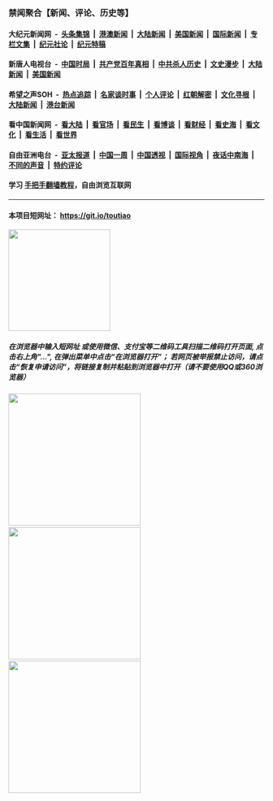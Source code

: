 ### 禁闻聚合【新闻、评论、历史等】

#### 大纪元新闻网 &nbsp;-&nbsp; [头条集锦](indexes/E头条集锦.md?t=02291431) &nbsp;|&nbsp; [港澳新闻](indexes/E港澳新闻.md?t=02291431)  &nbsp;|&nbsp; [大陆新闻](indexes/E大陆新闻.md?t=02291431) &nbsp;|&nbsp; [美国新闻](indexes/E美国新闻.md?t=02291431) &nbsp;|&nbsp; [国际新闻](indexes/E国际新闻.md?t=02291431) &nbsp;|&nbsp; [专栏文集](indexes/E专栏文集.md?t=02291431) &nbsp;|&nbsp; [纪元社论](indexes/E纪元社论.md?t=02291431) &nbsp;|&nbsp; [纪元特稿](indexes/E纪元特稿.md?t=02291431) 

#### 新唐人电视台 &nbsp;-&nbsp; [中国时局](indexes/N中国时局.md?t=02291431) &nbsp;|&nbsp; [共产党百年真相](indexes/N共产党百年真相.md?t=02291431) &nbsp;|&nbsp; [中共杀人历史](indexes/N中共杀人历史.md?t=02291431) &nbsp;|&nbsp; [文史漫步](indexes/N文史漫步.md?t=02291431) &nbsp;|&nbsp; [大陆新闻](indexes/N大陆新闻.md?t=02291431) &nbsp;|&nbsp; [美国新闻](indexes/N美国新闻.md?t=02291431)

#### 希望之声SOH &nbsp;-&nbsp; [热点追踪](indexes/H热点追踪.md?t=02291431) &nbsp;|&nbsp; [名家谈时事](indexes/H名家谈时事.md?t=02291431) &nbsp;|&nbsp; [个人评论](indexes/H个人评论.md?t=02291431)  &nbsp;|&nbsp; [红朝解密](indexes/H红朝解密.md?t=02291431) &nbsp;|&nbsp; [文化寻根](indexes/H文化寻根.md?t=02291431) &nbsp;|&nbsp; [大陆新闻](indexes/H大陆新闻.md?t=02291431) &nbsp;|&nbsp; [港台新闻](indexes/H港台新闻.md?t=02291431)

#### 看中国新闻网 &nbsp;-&nbsp; [看大陆](indexes/S看大陆.md?t=02291431) &nbsp;|&nbsp; [看官场](indexes/S看官场.md?t=02291431) &nbsp;|&nbsp; [看民生](indexes/S看民生.md?t=02291431)  &nbsp;|&nbsp; [看博谈](indexes/S看博谈.md?t=02291431) &nbsp;|&nbsp; [看财经](indexes/S看财经.md?t=02291431) &nbsp;|&nbsp; [看史海](indexes/S看史海.md?t=02291431) &nbsp;|&nbsp; [看文化](indexes/S看文化.md?t=02291431) &nbsp;|&nbsp; [看生活](indexes/S看生活.md?t=02291431) &nbsp;|&nbsp; [看世界](indexes/S看世界.md?t=02291431)

#### 自由亚洲电台 &nbsp;-&nbsp; [亚太报道](indexes/R亚太报道.md?t=02291431) &nbsp;|&nbsp; [中国一周](indexes/R中国一周.md?t=02291431) &nbsp;|&nbsp; [中国透视](indexes/R中国透视.md?t=02291431)  &nbsp;|&nbsp; [国际视角](indexes/R国际视角.md?t=02291431) &nbsp;|&nbsp; [夜话中南海](indexes/R夜话中南海.md?t=02291431) &nbsp;|&nbsp; [不同的声音](indexes/R不同的声音.md?t=02291431) &nbsp;|&nbsp; [特约评论](indexes/R特约评论.md?t=02291431)

#### 学习 [手把手翻墙教程](https://github.com/gfw-breaker/guides/wiki)，自由浏览互联网

----

#### 本项目短网址： https://git.io/toutiao
<img src="https://raw.githubusercontent.com/gfw-breaker/banned-news/master/scripts/img/qr.png" width="200px"/>  

##### 在浏览器中输入短网址 或使用微信、支付宝等二维码工具扫描二维码打开页面, 点击右上角"...", 在弹出菜单中点击“在浏览器打开”； 若网页被举报禁止访问，请点击“恢复申请访问”，将链接复制并粘贴到浏览器中打开（请不要使用QQ或360浏览器）

<img src="https://raw.githubusercontent.com/gfw-breaker/banned-news/master/scripts/img/1.png" width="260px"/> &nbsp; <img src="https://raw.githubusercontent.com/gfw-breaker/banned-news/master/scripts/img/2.png" width="260px"/> &nbsp; <img src="https://raw.githubusercontent.com/gfw-breaker/banned-news/master/scripts/img/3.png" width="260px"/>
